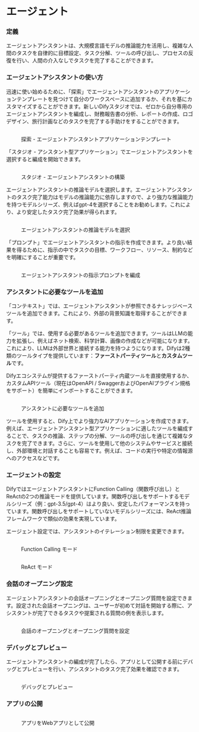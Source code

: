 # エージェント

### 定義

エージェントアシスタントは、大規模言語モデルの推論能力を活用し、複雑な人間のタスクを自律的に目標設定、タスク分解、ツールの呼び出し、プロセスの反復を行い、人間の介入なしでタスクを完了することができます。

### エージェントアシスタントの使い方

迅速に使い始めるために、「探索」でエージェントアシスタントのアプリケーションテンプレートを見つけて自分のワークスペースに追加するか、それを基にカスタマイズすることができます。新しいDifyスタジオでは、ゼロから自分専用のエージェントアシスタントを編成し、財務報告書の分析、レポートの作成、ロゴデザイン、旅行計画などのタスクを完了する手助けをすることができます。

<figure><img src="../../.gitbook/assets/image (1) (1) (1) (1) (1) (1) (1) (1) (1) (1) (1) (1) (1) (1) (1) (1) (1) (1).png" alt=""><figcaption><p>探索 - エージェントアシスタントアプリケーションテンプレート</p></figcaption></figure>

「スタジオ - アシスタント型アプリケーション」でエージェントアシスタントを選択すると編成を開始できます。

<figure><img src="../../.gitbook/assets/image (2) (1) (1) (1) (1) (1) (1) (1) (1) (1) (1).png" alt=""><figcaption><p>スタジオ - エージェントアシスタントの構築</p></figcaption></figure>

エージェントアシスタントの推論モデルを選択します。エージェントアシスタントのタスク完了能力はモデルの推論能力に依存しますので、より強力な推論能力を持つモデルシリーズ、例えばgpt-4を選択することをお勧めします。これにより、より安定したタスク完了効果が得られます。

<figure><img src="../../.gitbook/assets/image (5) (1) (1).png" alt=""><figcaption><p>エージェントアシスタントの推論モデルを選択</p></figcaption></figure>

「プロンプト」でエージェントアシスタントの指示を作成できます。より良い結果を得るために、指示の中でタスクの目標、ワークフロー、リソース、制約などを明確にすることが重要です。

<figure><img src="../../.gitbook/assets/image (2) (1) (1) (1) (1) (1) (1) (1) (1) (1) (1) (1).png" alt=""><figcaption><p>エージェントアシスタントの指示プロンプトを編成</p></figcaption></figure>

### アシスタントに必要なツールを追加

「コンテキスト」では、エージェントアシスタントが参照できるナレッジベースツールを追加できます。これにより、外部の背景知識を取得することができます。

「ツール」では、使用する必要があるツールを追加できます。ツールはLLMの能力を拡張し、例えばネット検索、科学計算、画像の作成などが可能になります。これにより、LLMは外部世界と接続する能力を持つようになります。Difyは2種類のツールタイプを提供しています：**ファーストパーティツール**と**カスタムツール**です。

Difyエコシステムが提供するファーストパーティ内蔵ツールを直接使用するか、カスタムAPIツール（現在はOpenAPI / SwaggerおよびOpenAIプラグイン規格をサポート）を簡単にインポートすることができます。

<figure><img src="../../.gitbook/assets/image (3) (1) (1) (1) (1) (1) (1) (1) (1) (1).png" alt=""><figcaption><p>アシスタントに必要なツールを追加</p></figcaption></figure>

ツールを使用すると、Dify上でより強力なAIアプリケーションを作成できます。例えば、エージェントアシスタント型アプリケーションに適したツールを編成することで、タスクの推論、ステップの分解、ツールの呼び出しを通じて複雑なタスクを完了できます。さらに、ツールを使用して他のシステムやサービスと接続し、外部環境と対話することも容易です。例えば、コードの実行や特定の情報源へのアクセスなどです。

### エージェントの設定

DifyではエージェントアシスタントにFunction Calling（関数呼び出し）とReActの2つの推論モードを提供しています。関数呼び出しをサポートするモデルシリーズ（例：gpt-3.5/gpt-4）はより良い、安定したパフォーマンスを持っています。関数呼び出しをサポートしていないモデルシリーズには、ReAct推論フレームワークで類似の効果を実現しています。

エージェント設定では、アシスタントのイテレーション制限を変更できます。

<figure><img src="../../.gitbook/assets/image (11).png" alt=""><figcaption><p>Function Calling モード</p></figcaption></figure>

<figure><img src="../../.gitbook/assets/image (13).png" alt=""><figcaption><p>ReAct モード</p></figcaption></figure>

### 会話のオープニング設定

エージェントアシスタントの会話オープニングとオープニング質問を設定できます。設定された会話オープニングは、ユーザーが初めて対話を開始する際に、アシスタントが完了できるタスクや提案される質問の例を表示します。

<figure><img src="../../.gitbook/assets/image (4) (1) (1) (1) (1) (1) (1).png" alt=""><figcaption><p>会話のオープニングとオープニング質問を設定</p></figcaption></figure>

### デバッグとプレビュー

エージェントアシスタントの編成が完了したら、アプリとして公開する前にデバッグとプレビューを行い、アシスタントのタスク完了効果を確認できます。

<figure><img src="../../.gitbook/assets/image (7) (1).png" alt=""><figcaption><p>デバッグとプレビュー</p></figcaption></figure>

### アプリの公開

<figure><img src="../../.gitbook/assets/image (8) (1).png" alt=""><figcaption><p>アプリをWebアプリとして公開</p></figcaption></figure>